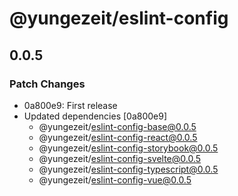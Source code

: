 # @yungezeit/eslint-config

## 0.0.5

### Patch Changes

- 0a800e9: First release
- Updated dependencies [0a800e9]
  - @yungezeit/eslint-config-base@0.0.5
  - @yungezeit/eslint-config-react@0.0.5
  - @yungezeit/eslint-config-storybook@0.0.5
  - @yungezeit/eslint-config-svelte@0.0.5
  - @yungezeit/eslint-config-typescript@0.0.5
  - @yungezeit/eslint-config-vue@0.0.5
